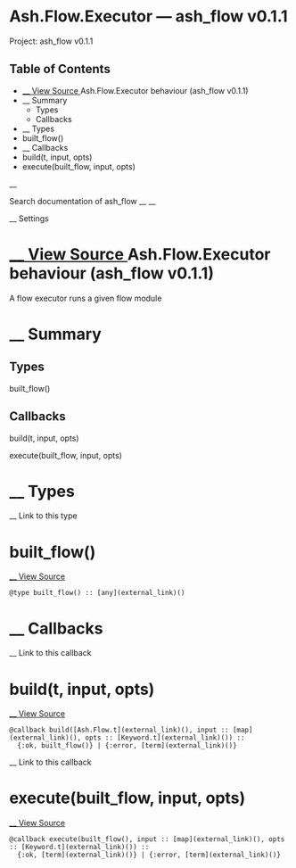 # Ash.Flow.Executor — ash_flow v0.1.1

Project: ash_flow v0.1.1

## Table of Contents

- [ __ View Source ](external_link) Ash.Flow.Executor behaviour (ash_flow v0.1.1)
- __ Summary
  - Types
  - Callbacks
- __ Types
- built_flow()
- __ Callbacks
- build(t, input, opts)
- execute(built_flow, input, opts)

__

Search documentation of ash_flow __ __

__ Settings

#  [ __ View Source ](external_link) Ash.Flow.Executor behaviour (ash_flow v0.1.1)

A flow executor runs a given flow module

#  __ Summary

##  Types

built_flow()

##  Callbacks

build(t, input, opts)

execute(built_flow, input, opts)

#  __ Types

__ Link to this type

# built_flow()

[ __ View Source ](external_link)
    
    
    @type built_flow() :: [any](external_link)()

#  __ Callbacks

__ Link to this callback

# build(t, input, opts)

[ __ View Source ](external_link)
    
    
    @callback build([Ash.Flow.t](external_link)(), input :: [map](external_link)(), opts :: [Keyword.t](external_link)()) ::
      {:ok, built_flow()} | {:error, [term](external_link)()}

__ Link to this callback

# execute(built_flow, input, opts)

[ __ View Source ](external_link)
    
    
    @callback execute(built_flow(), input :: [map](external_link)(), opts :: [Keyword.t](external_link)()) ::
      {:ok, [term](external_link)()} | {:error, [term](external_link)()}
